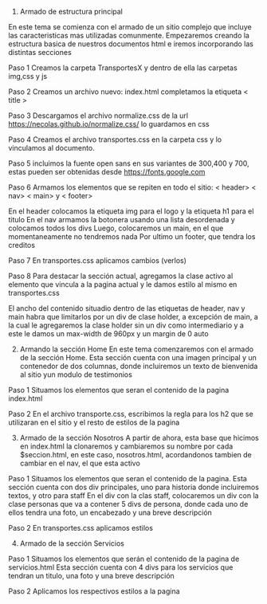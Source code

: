1. Armado de estructura principal

En este tema se comienza con el armado de un sitio complejo que incluye las caracteristicas mas utilizadas comunmente.
Empezaremos creando la estructura basica de nuestros documentos html e iremos incorporando las distintas secciones

Paso 1
Creamos la carpeta TransportesX y dentro de ella las carpetas img,css y js

Paso 2
Creamos un archivo nuevo: index.html
completamos la etiqueta < title >

Paso 3
Descargamos el archivo normalize.css de la url
https://necolas.github.io/normalize.css/
lo guardamos en css

Paso 4
Creamos el archivo transportes.css en la carpeta css y lo vinculamos al documento.

Paso 5 
incluimos la fuente open sans en sus variantes de 300,400 y 700, estas pueden ser obtenidas desde 
https://fonts.google.com

Paso 6
Armamos los elementos que se repiten en todo el sitio: < header> < nav> < main> y < footer>

En el header colocamos la etiqueta img para el logo y la etiqueta h1 para el titulo
En el nav armamos la botonera usando una lista desordenada y colocamos todos los divs
Luego, colocaremos un main, en el que momentaneamente no tendremos nada
Por ultimo un footer, que tendra los creditos

Paso 7
En transportes.css aplicamos cambios (verlos)

Paso 8
Para destacar la sección actual, agregamos la clase activo al elemento que vincula a la pagina actual y le damos estilo al mismo en transportes.css

El ancho del contenido situadio dentro de las etiquetas de header, nav y main habra que limitarlos por un div de clase holder, a excepción de main, a la cual le agregaremos la clase holder sin un div como intermediario y a este le damos un max-width de 960px y un margin de 0 auto

2. Armando la sección Home
En este tema comenzaremos con el armado de la sección Home. Esta sección cuenta con una imagen principal y un contenedor de dos columnas, donde incluiremos un texto de bienvenida al sitio yun modulo de testimonios

Paso 1
Situamos los elementos que seran el contenido de la pagina index.html

Paso 2
En el archivo transporte.css, escribimos la regla para los h2 que se utilizaran en el sitio y el resto de estilos de la pagina

3. Armado de la sección Nosotros
A partir de ahora, esta base que hicimos en index.html la clonaremos y cambiaremos su nombre por cada $seccion.html, en este caso, nosotros.html, acordandonos tambien de cambiar en el nav, el que esta activo

Paso 1
Situamos los elementos que seran el contenido de la pagina.
Esta sección cuenta con dos div principales, uno para historia donde incluiremos textos, y otro para staff
En el div con la clas staff, colocaremos un div con la clase personas que va a contener 5 divs de persona, donde cada uno de ellos tendra una foto, un encabezado y una breve descripción

Paso 2
En transportes.css aplicamos estilos

4. Armado de la sección Servicios

Paso 1
Situamos los elementos que serán el contenido de la pagina de servicios.html
Esta sección cuenta con 4 divs para los servicios que tendran un titulo, una foto y una breve descripción

Paso 2
Aplicamos los respectivos estilos a la pagina